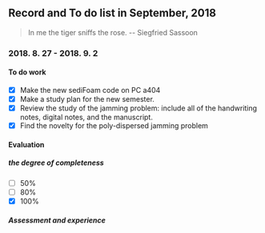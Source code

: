 ## Record and To do list in September, 2018
> In me the tiger sniffs the rose.
> -- Siegfried Sassoon

### 2018. 8. 27 - 2018. 9. 2
#### To do work
- [x] Make the new sediFoam code on PC a404
- [x] Make a study plan for the new semester. 
- [x] Review the study of the jamming problem: include all of the handwriting notes, digital notes, and the manuscript.
- [x] Find the novelty for the poly-dispersed jamming problem

#### Evaluation
##### the degree of completeness
- [ ] 50%
- [ ] 80%
- [x] 100%

##### Assessment and experience
